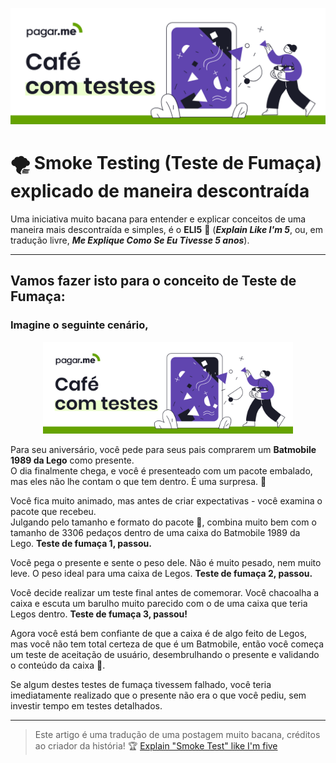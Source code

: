 <p align="center">
  <a href="https://github.com/pagarme/cafe-com-testes">
    <img src="../.github/cafecomtestes.png" alt="Café com Testes">
  </a>
</p>

# :tornado: Smoke Testing (Teste de Fumaça) explicado de maneira descontraída

Uma iniciativa muito bacana para entender e explicar conceitos de uma maneira mais descontraída e simples, é o **ELI5** :baby: (***Explain Like I'm 5***, ou, em tradução livre, ***Me Explique Como Se Eu Tivesse 5 anos***).

------

## Vamos fazer isto para o conceito de **Teste de Fumaça**:

### Imagine o seguinte cenário,

<p align="center">
  <a href="https://github.com/pagarme/cafe-com-testes">
    <img src="../.github/cafecomtestes.png" alt="Batmóvel da Lego versão de 1989" width="400px">
  </a>
</p>

Para seu aniversário, você pede para seus pais comprarem um **Batmobile 1989 da Lego** como presente. <br/>
O dia finalmente chega, e você é presenteado com um pacote embalado, mas eles não lhe contam o que tem dentro. É uma surpresa. :shushing_face:	

Você fica muito animado, mas antes de criar expectativas - você examina o pacote que recebeu.<br/>
Julgando pelo tamanho e formato do pacote :thinking:, combina muito bem com o tamanho de 3306 pedaços dentro de uma caixa do Batmobile 1989 da Lego. **Teste de fumaça 1, passou.**

Você pega o presente e sente o peso dele. Não é muito pesado, nem muito leve. O peso ideal para uma caixa de Legos. **Teste de fumaça 2, passou.**

Você decide realizar um teste final antes de comemorar. Você chacoalha a caixa e escuta um barulho muito parecido com o de uma caixa que teria Legos dentro. **Teste de fumaça 3, passou!**

Agora você está bem confiante de que a caixa é de algo feito de Legos, mas você não tem total certeza de que é um Batmobile, então você começa um teste de aceitação de usuário, desembrulhando o presente e validando o conteúdo da caixa :gift:.

Se algum destes testes de fumaça tivessem falhado, você teria imediatamente realizado que o presente não era o que você pediu, sem investir tempo em testes detalhados.

-----

> Este artigo é uma tradução de uma postagem muito bacana, créditos ao criador da história! :trophy: [Explain "Smoke Test" like I'm five](https://dev.to/krukru/comment/14a0f)
